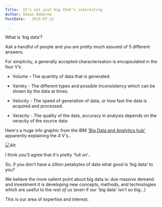 ```yaml
---
Title:  It’s not just big that’s interesting
Author: Shaun Osborne
PostDate:   2015-07-12

...
```




What is ‘big data’?

Ask a handful of people and you are pretty much assured of 5 different answers.

For simplicity, a generally accepted characterisation is encapsulated in the four V’s:

- Volume – The quantity of data that is generated.

- Variety - The different types and possible inconsistency which can be shown by the data at times.

- Velocity - The speed of generation of data, or how fast the data is acquired and processed.

- Veracity - The quality of the data, accuracy in analysis depends on the veracity of the source data

Here's a huge info graphic from the IBM ['Big Data and Analytics hub'](http://www.ibmbigdatahub.com/) apparently explaining the 4 V's..


![Alt](http://www.ibmbigdatahub.com/sites/default/files/styles/xlarge-scaled/public/infographic_image/4-Vs-of-big-data.jpg?itok=4syrvSLX)

I think you'll agree that it's pretty 'full on'..

So, if you don’t have a zillion petabytes of data what good is ‘big data’ to you?

We believe the more salient point about big data is: due massive demand and investment it is developing new concepts, methods, and technologies which are useful to the *rest of us* (even if our 'big data' isn't so big...)

This is our area of expertise and interest.
